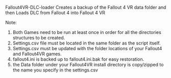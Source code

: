 Fallout4VR-DLC-loader
Creates a backup of the Fallout 4 VR data folder and then Loads DLC from Fallout 4 into Fallout 4 VR

Note:
1. Both Games need to be run at least once in order for all the directories structures to be created.
2. Settings.csv file must be located in the same folder as the script itself.  
3. Settings.csv must be updated with the folder locations of your Fallout4 and Fallout4VR games.
4. fallout4.ini is backed up to fallout4.ini.bak for easy restoration.
5. the Data folder under your Fallout4VR install directory is copy/zipped to the name you specify in the settings.csv